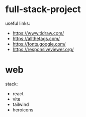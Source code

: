 # full-stack-project

useful links:

- https://www.tldraw.com/
- https://allthetags.com/
- https://fonts.google.com/
- https://responsiveviewer.org/

# web

stack:

- react
- vite
- tailwind
- heroicons
